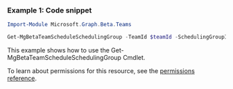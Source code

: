 ### Example 1: Code snippet

```powershellImport-Module Microsoft.Graph.Beta.Teams

Get-MgBetaTeamScheduleSchedulingGroup -TeamId $teamId -SchedulingGroupId $schedulingGroupId
```
This example shows how to use the Get-MgBetaTeamScheduleSchedulingGroup Cmdlet.
To learn about permissions for this resource, see the [permissions reference](/graph/permissions-reference).

